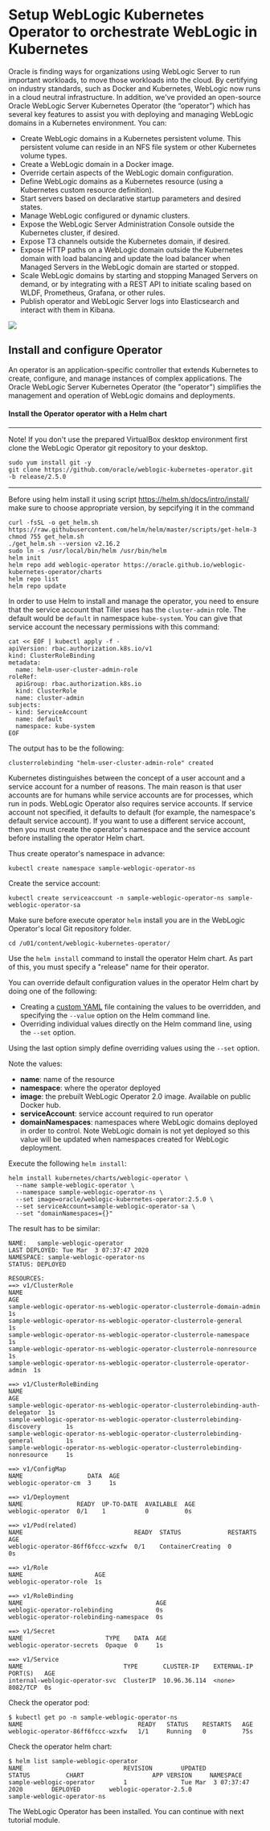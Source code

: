 # Setup WebLogic Kubernetes Operator to orchestrate WebLogic in Kubernetes #

Oracle is finding ways for organizations using WebLogic Server to run important workloads, to move those workloads into the cloud. By certifying on industry standards, such as Docker and Kubernetes, WebLogic now runs in a cloud neutral infrastructure. In addition, we've provided an open-source Oracle WebLogic Server Kubernetes Operator (the “operator”) which has several key features to assist you with deploying and managing WebLogic domains in a Kubernetes environment. You can:

* Create WebLogic domains in a Kubernetes persistent volume. This persistent volume can reside in an NFS file system or other Kubernetes volume types.
* Create a WebLogic domain in a Docker image.
* Override certain aspects of the WebLogic domain configuration.
* Define WebLogic domains as a Kubernetes resource (using a Kubernetes custom resource definition).
* Start servers based on declarative startup parameters and desired states.
* Manage WebLogic configured or dynamic clusters.
* Expose the WebLogic Server Administration Console outside the Kubernetes cluster, if desired.
* Expose T3 channels outside the Kubernetes domain, if desired.
* Expose HTTP paths on a WebLogic domain outside the Kubernetes domain with load balancing and update the load balancer when Managed Servers in the WebLogic domain are started or stopped.
* Scale WebLogic domains by starting and stopping Managed Servers on demand, or by integrating with a REST API to initiate scaling based on WLDF, Prometheus, Grafana, or other rules.
* Publish operator and WebLogic Server logs into Elasticsearch and interact with them in Kibana.

![](images/wko/wko.png)

## Install and configure Operator  ##

An operator is an application-specific controller that extends Kubernetes to create, configure, and manage instances of complex applications. The Oracle WebLogic Server Kubernetes Operator (the "operator") simplifies the management and operation of WebLogic domains and deployments.

#### Install the Operator operator with a Helm chart ####

---
Note! If you don't use the prepared VirtualBox desktop environment first clone the WebLogic Operator git repository to your desktop.
```
sudo yum install git -y
git clone https://github.com/oracle/weblogic-kubernetes-operator.git  -b release/2.5.0
```
---
Before using helm install it using script https://helm.sh/docs/intro/install/ make sure to choose appropriate version, by sepcifying it in the command 
```
curl -fsSL -o get_helm.sh https://raw.githubusercontent.com/helm/helm/master/scripts/get-helm-3
chmod 755 get_helm.sh
./get_helm.sh --version v2.16.2
sudo ln -s /usr/local/bin/helm /usr/bin/helm
helm init
helm repo add weblogic-operator https://oracle.github.io/weblogic-kubernetes-operator/charts
helm repo list
helm repo update
```
In order to use Helm to install and manage the operator, you need to ensure that the service account that Tiller uses
has the `cluster-admin` role.  The default would be `default` in namespace `kube-system`.  You can give that service
account the necessary permissions with this command:

```
cat << EOF | kubectl apply -f -
apiVersion: rbac.authorization.k8s.io/v1
kind: ClusterRoleBinding
metadata:
  name: helm-user-cluster-admin-role
roleRef:
  apiGroup: rbac.authorization.k8s.io
  kind: ClusterRole
  name: cluster-admin
subjects:
- kind: ServiceAccount
  name: default
  namespace: kube-system
EOF
```

The output has to be the following:

    clusterrolebinding "helm-user-cluster-admin-role" created

Kubernetes distinguishes between the concept of a user account and a service account for a number of reasons. The main reason is that user accounts are for humans while service accounts are for processes, which run in pods. WebLogic Operator also requires service accounts.  If service account not specified, it defaults to default (for example, the namespace's default service account). If you want to use a different service account, then you must create the operator's namespace and the service account before installing the operator Helm chart.

Thus create operator's namespace in advance:

    kubectl create namespace sample-weblogic-operator-ns

Create the service account:

    kubectl create serviceaccount -n sample-weblogic-operator-ns sample-weblogic-operator-sa

Make sure before execute operator `helm` install you are in the WebLogic Operator's local Git repository folder.

    cd /u01/content/weblogic-kubernetes-operator/

Use the `helm install` command to install the operator Helm chart. As part of this, you must specify a "release" name for their operator.

You can override default configuration values in the operator Helm chart by doing one of the following:

- Creating a [custom YAML](https://github.com/oracle/weblogic-kubernetes-operator/blob/2.0/kubernetes/charts/weblogic-operator/values.yaml) file containing the values to be overridden, and specifying the `--value` option on the Helm command line.
- Overriding individual values directly on the Helm command line, using the `--set` option.

Using the last option simply define overriding values using the `--set` option.

Note the values:

- **name**: name of the resource
- **namespace**: where the operator deployed
- **image**: the prebuilt WebLogic Operator 2.0 image. Available on public Docker hub.
- **serviceAccount**: service account required to run operator
- **domainNamespaces**: namespaces where WebLogic domains deployed in order to control. Note WebLogic domain is not yet deployed so this value will be updated when namespaces created for WebLogic deployment.

Execute the following `helm install`:
```
helm install kubernetes/charts/weblogic-operator \
  --name sample-weblogic-operator \
  --namespace sample-weblogic-operator-ns \
  --set image=oracle/weblogic-kubernetes-operator:2.5.0 \
  --set serviceAccount=sample-weblogic-operator-sa \
  --set "domainNamespaces={}"
```
The result has to be similar:
```
NAME:   sample-weblogic-operator
LAST DEPLOYED: Tue Mar  3 07:37:47 2020
NAMESPACE: sample-weblogic-operator-ns
STATUS: DEPLOYED

RESOURCES:
==> v1/ClusterRole
NAME                                                                      AGE
sample-weblogic-operator-ns-weblogic-operator-clusterrole-domain-admin    1s
sample-weblogic-operator-ns-weblogic-operator-clusterrole-general         1s
sample-weblogic-operator-ns-weblogic-operator-clusterrole-namespace       1s
sample-weblogic-operator-ns-weblogic-operator-clusterrole-nonresource     1s
sample-weblogic-operator-ns-weblogic-operator-clusterrole-operator-admin  1s

==> v1/ClusterRoleBinding
NAME                                                                             AGE
sample-weblogic-operator-ns-weblogic-operator-clusterrolebinding-auth-delegator  1s
sample-weblogic-operator-ns-weblogic-operator-clusterrolebinding-discovery       1s
sample-weblogic-operator-ns-weblogic-operator-clusterrolebinding-general         1s
sample-weblogic-operator-ns-weblogic-operator-clusterrolebinding-nonresource     1s

==> v1/ConfigMap
NAME                  DATA  AGE
weblogic-operator-cm  3     1s

==> v1/Deployment
NAME               READY  UP-TO-DATE  AVAILABLE  AGE
weblogic-operator  0/1    1           0          0s

==> v1/Pod(related)
NAME                               READY  STATUS             RESTARTS  AGE
weblogic-operator-86ff6fccc-wzxfw  0/1    ContainerCreating  0         0s

==> v1/Role
NAME                    AGE
weblogic-operator-role  1s

==> v1/RoleBinding
NAME                                     AGE
weblogic-operator-rolebinding            0s
weblogic-operator-rolebinding-namespace  0s

==> v1/Secret
NAME                       TYPE    DATA  AGE
weblogic-operator-secrets  Opaque  0     1s

==> v1/Service
NAME                            TYPE       CLUSTER-IP    EXTERNAL-IP  PORT(S)   AGE
internal-weblogic-operator-svc  ClusterIP  10.96.36.114  <none>       8082/TCP  0s
```

Check the operator pod:
```
$ kubectl get po -n sample-weblogic-operator-ns
NAME                                READY   STATUS    RESTARTS   AGE
weblogic-operator-86ff6fccc-wzxfw   1/1     Running   0          75s
```
Check the operator helm chart:
```
$ helm list sample-weblogic-operator
NAME                            REVISION        UPDATED                         STATUS          CHART                   APP VERSION     NAMESPACE
sample-weblogic-operator        1               Tue Mar  3 07:37:47 2020        DEPLOYED        weblogic-operator-2.5.0                 sample-weblogic-operator-ns
```

The WebLogic Operator has been installed. You can continue with next tutorial module.

